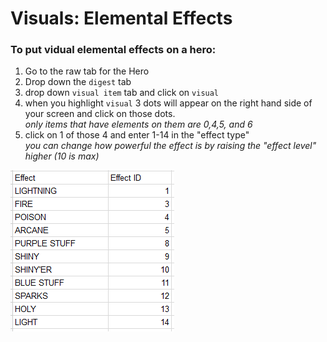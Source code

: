 # Visuals: Elemental Effects
### To put vidual elemental effects on a hero:
1. Go to the raw tab for the Hero
2. Drop down the `digest` tab
3. drop down `visual item` tab and click on `visual` 
4. when you highlight `visual` 3 dots will appear on the right hand side of your screen and click on those dots.  
  _only items that have elements on them are 0,4,5, and 6_
5. click on 1 of those 4 and enter 1-14 in the "effect type"  
  _you can change how powerful the effect is by raising the "effect level" higher (10 is max)_
  
![img](files/ElementalEffects.PNG)
